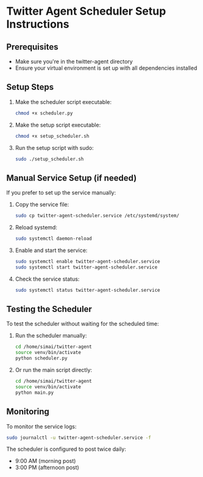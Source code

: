 # Twitter Agent Scheduler Setup Instructions

## Prerequisites
- Make sure you're in the twitter-agent directory
- Ensure your virtual environment is set up with all dependencies installed

## Setup Steps

1. Make the scheduler script executable:
   ```bash
   chmod +x scheduler.py
   ```

2. Make the setup script executable:
   ```bash
   chmod +x setup_scheduler.sh
   ```

3. Run the setup script with sudo:
   ```bash
   sudo ./setup_scheduler.sh
   ```

## Manual Service Setup (if needed)

If you prefer to set up the service manually:

1. Copy the service file:
   ```bash
   sudo cp twitter-agent-scheduler.service /etc/systemd/system/
   ```

2. Reload systemd:
   ```bash
   sudo systemctl daemon-reload
   ```

3. Enable and start the service:
   ```bash
   sudo systemctl enable twitter-agent-scheduler.service
   sudo systemctl start twitter-agent-scheduler.service
   ```

4. Check the service status:
   ```bash
   sudo systemctl status twitter-agent-scheduler.service
   ```

## Testing the Scheduler

To test the scheduler without waiting for the scheduled time:

1. Run the scheduler manually:
   ```bash
   cd /home/simai/twitter-agent
   source venv/bin/activate
   python scheduler.py
   ```

2. Or run the main script directly:
   ```bash
   cd /home/simai/twitter-agent
   source venv/bin/activate
   python main.py
   ```

## Monitoring

To monitor the service logs:
```bash
sudo journalctl -u twitter-agent-scheduler.service -f
```

The scheduler is configured to post twice daily:
- 9:00 AM (morning post)
- 3:00 PM (afternoon post)